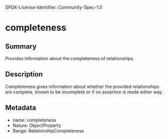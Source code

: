 SPDX-License-Identifier: Community-Spec-1.0

# completeness

## Summary

Provides information about the completeness of relationships.

## Description

Completeness gives information about whether the provided relationships are
complete, known to be incomplete or if no assertion is made either way.

## Metadata

- name: completeness
- Nature: ObjectProperty
- Range: RelationshipCompleteness

